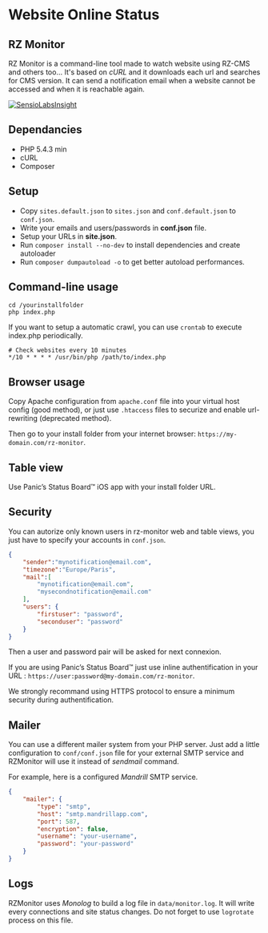 # Website Online Status
## RZ Monitor

RZ Monitor is a command-line tool made to watch website using RZ-CMS and others too…
It's based on *cURL* and it downloads each url and searches for CMS version.
It can send a notification email when a website cannot be accessed and when it is reachable again.

[![SensioLabsInsight](https://insight.sensiolabs.com/projects/c72026e1-b0fd-4c22-b514-6a36dc7d2160/mini.png)](https://insight.sensiolabs.com/projects/c72026e1-b0fd-4c22-b514-6a36dc7d2160)

## Dependancies

* PHP 5.4.3 min
* cURL
* Composer

## Setup

* Copy `sites.default.json` to `sites.json` and `conf.default.json` to `conf.json`.
* Write your emails and users/passwords in **conf.json** file.
* Setup your URLs in **site.json**.
* Run `composer install --no-dev` to install dependencies and create autoloader
* Run `composer dumpautoload -o` to get better autoload performances.

## Command-line usage

```shell
cd /yourinstallfolder
php index.php
```

If you want to setup a automatic crawl, you can use `crontab` to execute index.php periodically.

```shell
# Check websites every 10 minutes
*/10 * * * * /usr/bin/php /path/to/index.php
```


## Browser usage

Copy Apache configuration from `apache.conf` file into your virtual host config (good method),
or just use `.htaccess` files to securize and enable url-rewriting (deprecated method).

Then go to your install folder from your internet browser: `https://my-domain.com/rz-monitor`.

## Table view

Use Panic’s Status Board™ iOS app with your install folder URL.

## Security

You can autorize only known users in rz-monitor web and table views,
you just have to specify your accounts in `conf.json`.

```json
{
    "sender":"mynotification@email.com",
    "timezone":"Europe/Paris",
    "mail":[
        "mynotification@email.com",
        "mysecondnotification@email.com"
    ],
    "users": {
        "firstuser": "password",
        "seconduser": "password"
    }
}
```

Then a user and password pair will be asked for next connexion.

If you are using Panic’s Status Board™ just use inline authentification
in your URL : `https://user:password@my-domain.com/rz-monitor`.

We strongly recommand using HTTPS protocol to ensure a minimum security during authentification.

## Mailer

You can use a different mailer system from your PHP server.
Just add a little configuration to `conf/conf.json` file for
your external SMTP service and RZMonitor will use it instead of *sendmail* command.

For example, here is a configured *Mandrill* SMTP service.

```json
{
    "mailer": {
        "type": "smtp",
        "host": "smtp.mandrillapp.com",
        "port": 587,
        "encryption": false,
        "username": "your-username",
        "password": "your-password"
    }
}
```

## Logs

RZMonitor uses *Monolog* to build a log file in `data/monitor.log`. It will write every connections
and site status changes. Do not forget to use `logrotate` process on this file.
